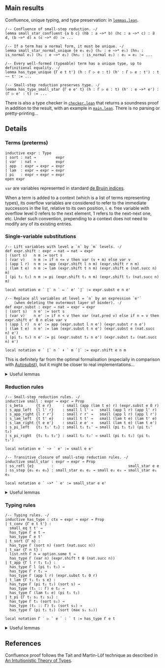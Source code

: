 ## Main results

Confluence, unique typing, and type preservation: in [`lemmas.lean`](src/lemmas.lean).

```lean
/-- Confluence of small-step reduction. -/
lemma small_star_confluent {a b c} (hb : a ~>* b) (hc : a ~>* c) : ∃ d, (b ~>* d) ∧ (c ~>* d) := ...

/-- If a term has a normal form, it must be unique. -/
lemma small_star_normal_unique {e e₁ e₂} (h₁ : e ~>* e₁) (hn₁ : is_normal e₁) (h₂ : e ~>* e₂) (hn₂ : is_normal e₂) : e₁ = e₂ := ...

/-- Every well-formed (typeable) term has a unique type, up to definitional equality. -/
lemma has_type_unique {Γ e t t'} (h : Γ ▷ e : t) (h' : Γ ▷ e : t') : t ~~ t' := ...

/-- Small-step reduction preserves type. -/
lemma has_type_small_star {Γ e e' t} (h : Γ ▷ e : t) (h' : e ~>* e') : (Γ ▷ e' : t) := ...
```

There is also a type checker in [`checker.lean`](src/checker.lean) that returns a soundness proof in addition to the result, with an example in [`main.lean`](src/main.lean). There is no parsing or pretty-printing...

## Details

### Terms (preterms)

```lean
inductive expr : Type
| sort : nat →         expr
| var  : nat →         expr
| app  : expr → expr → expr
| lam  : expr → expr → expr
| pi   : expr → expr → expr
open expr
```

`var` are variables represented in standard [de Bruijn indices](https://en.wikipedia.org/wiki/De_Bruijn_index).

When a term is added to a context (which is a list of terms representing types), its overflow variables are considered to refer to the immediate successors in the list, relative to its own position, i. e. free variable with overflow level 0 refers to the next element, 1 refers to the next-next one, etc. Under such convention, prepending to a context does not need to modify any of its existing entries.

### Single-variable substitutions

```lean
/-- Lift variables with level ≥ `n` by `m` levels. -/
def expr.shift : expr → nat → nat → expr
| (sort s)   n m := sort s
| (var v)    n m := if n <= v then var (v + m) else var v
| (app l r)  n m := app (expr.shift l n m) (expr.shift r n m)
| (lam t e)  n m := lam (expr.shift t n m) (expr.shift e (nat.succ n) m)
| (pi t₁ t₂) n m := pi (expr.shift t₁ n m) (expr.shift t₂ (nat.succ n) m)

local notation e ` ⟦` n ` ↦ ` e' `⟧` := expr.subst e n e'

/-- Replace all variables at level = `n` by an expression `e'`
    (when deleting the outermost layer of binder). -/
def expr.subst : expr → nat → expr → expr
| (sort s)   n e' := sort s
| (var v)    n e' := if n < v then var (nat.pred v) else if n = v then expr.shift e' 0 n else var v
| (app l r)  n e' := app (expr.subst l n e') (expr.subst r n e')
| (lam t e)  n e' := lam (expr.subst t n e') (expr.subst e (nat.succ n) e')
| (pi t₁ t₂) n e' := pi (expr.subst t₁ n e') (expr.subst t₂ (nat.succ n) e')

local notation e ` ⟦` n ` ↟ ` m `⟧` := expr.shift e n m
```

This is definitely far from the optimal formalisation (especially in comparison with [Autosubst](https://www.ps.uni-saarland.de/Publications/documents/SchaeferEtAl_2015_Autosubst_-Reasoning.pdf)), but it might be closer to real implementations...

<details>
<summary>Useful lemmas</summary>
<br>

```lean
/- How `shift` interacts with itself. -/
lemma shift_zero (e n) : e ⟦n ↟ 0⟧ = e := ...
lemma shift_shift_disjoint_ind (e k a b c) : e ⟦(b + k) ↟ c⟧ ⟦k ↟ a⟧ = e ⟦k ↟ a⟧ ⟦(a + b + k) ↟ c⟧ := ...
lemma shift_shift_disjoint (e a b c) : e ⟦b ↟ c⟧ ⟦0 ↟ a⟧ = e ⟦0 ↟ a⟧ ⟦(a + b) ↟ c⟧ := ...

/- How `shift` and `subst` interact with each other. -/
lemma shift_subst_above_ind (e e' k n m) : e ⟦k ↟ n⟧ ⟦(n + m + k) ↦ e'⟧ = e ⟦(m + k) ↦ e'⟧ ⟦k ↟ n⟧ := ...
lemma shift_subst_above (e e' n m) : e ⟦0 ↟ n⟧ ⟦(n + m) ↦ e'⟧ = e ⟦m ↦ e'⟧ ⟦0 ↟ n⟧ := ...
lemma shift_subst_inside_ind (e e' k n m) : e ⟦k ↟ nat.succ (n + m)⟧ ⟦(n + k) ↦ e'⟧ = e ⟦k ↟ (n + m)⟧ := ...
lemma shift_subst_inside (e e' n m) : e ⟦0 ↟ nat.succ (n + m)⟧ ⟦n ↦ e'⟧ = e ⟦0 ↟ (n + m)⟧ := ...
lemma shift_subst_below_ind (e e' k n m) : e ⟦nat.succ (n + k) ↟ m⟧ ⟦k ↦ e' ⟦n ↟ m⟧⟧ = e ⟦k ↦ e'⟧ ⟦(n + k) ↟ m⟧ := ...
lemma shift_subst_below (e e' n m) : e ⟦nat.succ n ↟ m⟧ ⟦0 ↦ e' ⟦n ↟ m⟧⟧ = e ⟦0 ↦ e'⟧ ⟦n ↟ m⟧ := ...

/- How `subst` interacts with itself. -/
lemma subst_subst_ind (e e₁ e₂ k n) : e ⟦nat.succ (n + k) ↦ e₂⟧ ⟦k ↦ e₁ ⟦n ↦ e₂⟧⟧ = e ⟦k ↦ e₁⟧ ⟦(n + k) ↦ e₂⟧ := ...
lemma subst_subst (e e₁ e₂ n) : e ⟦(nat.succ n) ↦ e₂⟧ ⟦0 ↦ e₁ ⟦n ↦ e₂⟧⟧ = e ⟦0 ↦ e₁⟧ ⟦n ↦ e₂⟧ := ...
```

</details>

### Reduction rules

```lean
/-- Small-step reduction rules. -/
inductive small : expr → expr → Prop
| s_beta      {t e r}     : small (app (lam t e) r) (expr.subst e 0 r)
| s_app_left  {l l' r}    : small l l' →   small (app l r) (app l' r)
| s_app_right {l r r'}    : small r r' →   small (app l r) (app l r')
| s_lam_left  {t t' e}    : small t t' →   small (lam t e) (lam t' e)
| s_lam_right {t e e'}    : small e e' →   small (lam t e) (lam t e')
| s_pi_left   {t₁ t₁' t₂} : small t₁ t₁' → small (pi t₁ t₂) (pi t₁' t₂)
| s_pi_right  {t₁ t₂ t₂'} : small t₂ t₂' → small (pi t₁ t₂) (pi t₁ t₂')

local notation e ` ~> ` e' := small e e'

/-- Transitive closure of small-step reduction rules. -/
inductive small_star : expr → expr → Prop
| ss_refl {e}        :                                  small_star e e
| ss_step {e₁ e₂ e₃} : small_star e₁ e₂ → small e₂ e₃ → small_star e₁ e₃

local notation e ` ~>* ` e' := small_star e e'
```

<details>
<summary>Useful lemmas</summary>
<br>

```lean
lemma small_star_refl (e) : e ~>* e := ...
lemma small_star_trans {e₁ e₂ e₃} (h₁ : e₁ ~>* e₂) (h₂ : e₂ ~>* e₃) : (e₁ ~>* e₃) := ...
lemma small_star_app {l l' r r'} (hl : l ~>* l') (hr : r ~>* r') : app l r ~>* app l' r' := ...
lemma small_star_lam {l l' r r'} (hl : l ~>* l') (hr : r ~>* r') : lam l r ~>* lam l' r' := ...
lemma small_star_pi {l l' r r'} (hl : l ~>* l') (hr : r ~>* r') : pi l r ~>* pi l' r' := ...

/-- Shifting respects small-step reduction. -/
lemma small_star_shift_ind {e e'} (h : e ~>* e') (s k) : e ⟦k ↟ s⟧ ~>* e' ⟦k ↟ s⟧ := ...
lemma small_star_shift {e e'} (h : e ~>* e') (s): e ⟦0 ↟ s⟧ ~>* e' ⟦0 ↟ s⟧ := ...

/-- Substitution respects small-step reduction. -/
lemma small_star_subst_ind {l l'} (hl : l ~>* l') {r r'} (hr : r ~>* r') (k) : l ⟦k ↦ r⟧ ~>* l' ⟦k ↦ r'⟧ := ...
lemma small_star_subst {l l'} (hl : l ~>* l') {r r'} (hr : r ~>* r') : l ⟦0 ↦ r⟧ ~>* l' ⟦0 ↦ r'⟧ := ...

/-- Confluence of small-step reduction. -/
lemma small_star_confluent {a b c} (hb : a ~>* b) (hc : a ~>* c) : ∃ d, (b ~>* d) ∧ (c ~>* d) := ...

/-- A term is in "normal form" iff there is no other term it reduces to. -/
def is_normal (e : expr) : Prop := ∀ e', ¬ (e ~> e')
lemma small_star_self_of_is_normal {e e'} (hn : is_normal e) (h: e ~>* e') : e = e' := ...

/-- If a term has a normal form, it must be unique. -/
lemma small_star_normal_unique {e e₁ e₂} (h₁ : e ~>* e₁) (hn₁ : is_normal e₁) (h₂ : e ~>* e₂) (hn₂ : is_normal e₂) : e₁ = e₂ := ...
```

</details>

### Typing rules

```lean
/-- Typing rules. -/
inductive has_type : ctx → expr → expr → Prop
| t_conv {Γ e t t'} :
  small_eq t t' →
  has_type Γ e t →
  has_type Γ e t'
| t_sort {Γ n} :
  has_type Γ (sort n) (sort (nat.succ n))
| t_var {Γ n t} :
  list.nth Γ n = option.some t →
  has_type Γ (var n) (expr.shift t 0 (nat.succ n))
| t_app {Γ l r t₁ t₂} :
  has_type Γ l (pi t₁ t₂) →
  has_type Γ r t₁ →
  has_type Γ (app l r) (expr.subst t₂ 0 r)
| t_lam {Γ t₁ t₂ s e} :
  has_type Γ (pi t₁ t₂) (sort s) →
  has_type (t₁ :: Γ) e t₂ →
  has_type Γ (lam t₁ e) (pi t₁ t₂)
| t_pi {Γ t₁ s₁ t₂ s₂} :
  has_type Γ t₁ (sort s₁) →
  has_type (t₁ :: Γ) t₂ (sort s₂) →
  has_type Γ (pi t₁ t₂) (sort (max s₁ s₂))

local notation Γ ` ▷ ` e ` : ` t := has_type Γ e t
```

<details>
<summary>Useful lemmas</summary>
<br>

```lean
/-- Every well-formed (typeable) term has a unique type, up to definitional equality. -/
lemma has_type_unique {Γ e t t'} (h : Γ ▷ e : t) (h' : Γ ▷ e : t') : t ~~ t' := ...

lemma has_type_conv {Γ e t'} (t) (h : t ~~ t') (h' : Γ ▷ e : t) : Γ ▷ e : t' := ...
lemma has_type_sort {Γ n t} (h : Γ ▷ sort n : t) : t ~~ sort n.succ := ...
lemma has_type_var {Γ n t} (h : Γ ▷ var n : t) : ∃ t', (list.nth Γ n = option.some t') ∧ (t ~~ t'⟦0 ↟ n.succ⟧) := ...
lemma has_type_app {Γ l r t} (h : Γ ▷ app l r : t) : ∃ t₁ t₂, (Γ ▷ l : pi t₁ t₂) ∧ (Γ ▷ r : t₁) ∧ (t ~~ t₂ ⟦0 ↦ r⟧) := ...
lemma has_type_lam {Γ t₁ e t} (h : Γ ▷ lam t₁ e : t) : ∃ t₂ s, (Γ ▷ pi t₁ t₂ : sort s) ∧ (t₁ :: Γ ▷ e : t₂) ∧ (t ~~ pi t₁ t₂) := ...
lemma has_type_pi {Γ t₁ t₂ t} (h : Γ ▷ pi t₁ t₂ : t) : ∃ s₁ s₂, (Γ ▷ t₁ : sort s₁) ∧ (t₁ :: Γ ▷ t₂ : sort s₂) ∧ (t ~~ sort (max s₁ s₂)) := ...

/-- A term has equal types under equal contexts. -/
lemma has_type_small_eq_ctx {Γ Γ' e t} (he : Γ ~~c Γ') (h : Γ ▷ e : t) : Γ' ▷ e : t := ...

/-- How typing interacts with shifting. -/
lemma has_type_shift_ind (Δ : ctx) {Γ' Γ e t} (h : Γ' ++ Γ ▷ e : t) : ctxshift Γ' Δ.length ++ Δ ++ Γ ▷ e ⟦Γ'.length ↟ Δ.length⟧ : t ⟦Γ'.length ↟ Δ.length⟧ := ...
lemma has_type_shift (Δ : ctx) {Γ e t} (h : Γ ▷ e : t) : Δ ++ Γ ▷ e ⟦0 ↟ Δ.length⟧ : t ⟦0 ↟ Δ.length⟧ := ...

/-- How typing interacts with substitution. -/
lemma has_type_subst_ind {Γ Δ l r t₁ t₂} (hl : Γ ++ t₁ :: Δ ▷ l : t₂) (hr : Δ ▷ r : t₁) : ctxsubst Γ r ++ Δ ▷ l ⟦Γ.length ↦ r⟧ : t₂ ⟦Γ.length ↦ r⟧ := ...
lemma has_type_subst {Γ l r t₁ t₂} (hl : t₁ :: Γ ▷ l : t₂) (hr : Γ ▷ r : t₁) : Γ ▷ l ⟦0 ↦ r⟧ : t₂ ⟦0 ↦ r⟧ := ...

/-- Small-step reduction preserves type. -/
lemma has_type_small {Γ e e' t} (h : Γ ▷ e : t) (h' : e ~> e') : (Γ ▷ e' : t) := ...
lemma has_type_small_star {Γ e e' t} (h : Γ ▷ e : t) (h' : e ~>* e') : (Γ ▷ e' : t) := ...
```

</details>

## References

Confluence proof follows the Tait and Martin-Löf technique as described in [An Intuitionistic Theory of Types](https://archive-pml.github.io/martin-lof/pdfs/An-Intuitionistic-Theory-of-Types-1972.pdf).
